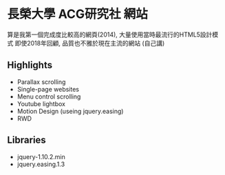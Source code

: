 ﻿# 長榮大學 ACG研究社 網站
算是我第一個完成度比較高的網頁(2014), 大量使用當時最流行的HTML5設計模式
即使2018年回顧, 品質也不雅於現在主流的網站 (自己講)

## Highlights
 * Parallax scrolling
 * Single-page websites
 * Menu control scrolling
 * Youtube lightbox
 * Motion Design (useing jquery.easing)
 * RWD

## Libraries
 * jquery-1.10.2.min
 * jquery.easing.1.3
